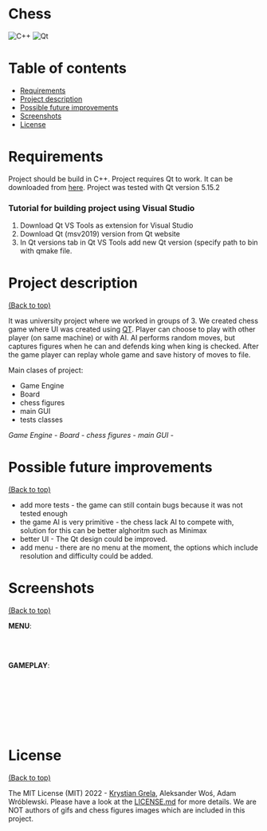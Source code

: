 # Chess

![C++](https://img.shields.io/badge/c++-%2300599C.svg?style=for-the-badge&logo=c%2B%2B&logoColor=white)
![Qt](https://img.shields.io/badge/Qt-%23217346.svg?style=for-the-badge&logo=Qt&logoColor=white)

# Table of contents

- [Requirements](#requirements)
- [Project description](#project-description)
- [Possible future improvements](#possible-future-improvements)
- [Screenshots](#screenshots)
- [License](#license)

# Requirements

Project should be build in C++. Project requires Qt to work. It can be downloaded from [here](https://www.qt.io).
Project was tested with Qt version 5.15.2

### Tutorial for building project using Visual Studio
  
  1. Download Qt VS Tools as extension for Visual Studio
  2. Download Qt (msv2019) version from Qt website
  3. In Qt versions tab in Qt VS Tools add new Qt version (specify path to bin with qmake file.
  
# Project description

[(Back to top)](#table-of-contents)

It was university project where we worked in groups of 3. We created chess game where UI was created using [QT](https://www.qt.io).
Player can choose to play with other player (on same machine) or with AI. AI performs random moves, but captures figures when he can and defends king when 
king is checked. After the game player can replay whole game and save history of moves to file.

Main clases of project:
- Game Engine
- Board
- chess figures
- main GUI
- tests classes

*Game Engine* -
*Board* - 
*chess figures* - 
*main GUI* - 


# Possible future improvements

[(Back to top)](#table-of-contents)

- add more tests - the game can still contain bugs because it was not tested enough
- the game AI is very primitive - the chess lack AI to compete with, solution for this can be better alghoritm such as Minimax
- better UI - The Qt design could be improved.
- add menu - there are no menu at the moment, the options which include resolution and difficulty could be added.


# Screenshots

[(Back to top)](#table-of-contents)

<strong>MENU</strong>:
<br>
<p align="center" width="100%">
<br>
<br>
</p>

<strong>GAMEPLAY</strong>:
<br>
<p align="center" width="100%">
 <br>
 <br>
<br>
<br>
<br>
<br>
</p>





# License

[(Back to top)](#table-of-contents)


The MIT License (MIT) 2022 - [Krystian Grela](https://github.com/GreysonKrystian/), Aleksander Woś, Adam Wróblewski. Please have a look at the [LICENSE.md](LICENSE.md) for more details.
We are NOT authors of gifs and chess figures images which are included in this project. 
